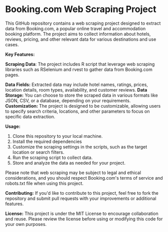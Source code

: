 # Booking.com Web Scraping Project

This GitHub repository contains a web scraping project designed to extract data from Booking.com, a popular online travel and accommodation booking platform. The project aims to collect information about hotels, reviews, pricing, and other relevant data for various destinations and use cases.

**Key Features:**

**Scraping Data**: The project includes R script that leverage web scraping libraries such as RSelenium and rvest to gather data from Booking.com pages.

**Data Fields:** Extracted data may include hotel names, ratings, prices, location details, room types, availability, and customer reviews.
**Data Storage:** You can choose to store the scraped data in various formats like JSON, CSV, or a database, depending on your requirements.
**Customization:** The project is designed to be customizable, allowing users to specify search criteria, locations, and other parameters to focus on specific data extraction.

**Usage:**
1. Clone this repository to your local machine.
2. Install the required dependencies
3. Customize the scraping settings in the scripts, such as the target location or search filters.
4. Run the scraping script to collect data.
5. Store and analyze the data as needed for your project.

Please note that web scraping may be subject to legal and ethical considerations, and you should respect Booking.com's terms of service and robots.txt file when using this project.

**Contributing:**
If you'd like to contribute to this project, feel free to fork the repository and submit pull requests with your improvements or additional features.

**License:**
This project is under the MIT License to encourage collaboration and reuse. Please review the license before using or modifying this code for your own purposes.
